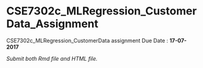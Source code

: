 # CSE7302c_MLRegression_CustomerData_Assignment
CSE7302c_MLRegression_CustomerData assignment Due Date : **17-07-2017**


*Submit both Rmd file and HTML file.*
